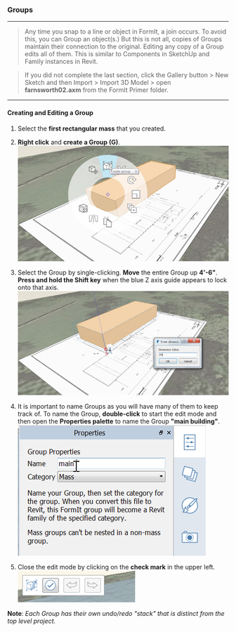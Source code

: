 ### Groups
---

>Any time you snap to a line or object in FormIt, a join occurs. To avoid this, you can Group an object(s.) But this is not all, copies of Groups maintain their connection to the original. Editing any copy of a Group edits all of them. This is similar to Components in SketchUp and Family instances in Revit.

> If you did not complete the last section, click the Gallery button &gt; New Sketch and then Import &gt; Import 3D Model &gt; open **farnsworth02.axm** from the FormIt Primer folder.

---

#### Creating and Editing a Group

1. Select the **first rectangular mass** that you created.

2. **Right click** and **create a Group (G)**. ![](./images/c2f57781-ec11-4fbd-87b0-c5fd33ad8b07.png)

3. Select the Group by single-clicking. **Move** the entire Group up **4'-6"**. **Press and hold the Shift key** when the blue Z axis guide appears to lock onto that axis. ![](./images/293f6046-366c-43ca-858b-389f0c260be6.png)

4. It is important to name Groups as you will have many of them to keep track of. To name the Group, **double-click** to start the edit mode and then open the **Properties palette** to name the Group **"main building"**. ![](./images/93c9106d-7676-4cd7-b5e2-b00a56c4e30f.png)

5. Close the edit mode by clicking on the **check mark** in the upper left. ![](./images/3b0e7944-9cb1-4852-9b3b-aedf75fc5270.png)



**Note**: *Each Group has their own undo/redo "stack" that is distinct from the top level project.*
